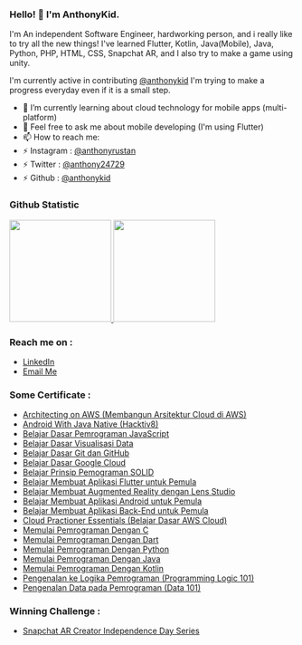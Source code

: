### Hello! 👋 I'm AnthonyKid.

I'm An independent Software Engineer, hardworking person, and i really like to try all the new things! I've learned Flutter, Kotlin, Java(Mobile), Java, Python, PHP, HTML, CSS, Snapchat AR, and I also try to make a game using unity.

I'm currently active in contributing <a href="https://github.com/anthonykid">@anthonykid</a> I'm trying to make a progress everyday even if it is a small step.

- 🌱 I’m currently learning about cloud technology for mobile apps (multi-platform)
- 💬 Feel free to ask me about mobile developing (I'm using Flutter)
- 📫 How to reach me:
- ⚡ Instagram : <a href="https://www.instagram.com/anthonyrustan/">@anthonyrustan</a>
- ⚡ Twitter   : <a href="https://twitter.com/anthony24729">@anthony24729</a>
- ⚡ Github    : <a href="https://github.com/anthonykid">@anthonykid</a>
 
### Github Statistic
<p align="left">
<a href="https://github.com/anthonykid">
  <img height="180em" src="https://github-readme-stats-eight-theta.vercel.app/api?username=anthonykid&show_icons=true&theme=algolia&include_all_commits=true&count_private=true"/>
  <img height="180em" src="https://github-readme-stats-eight-theta.vercel.app/api/top-langs/?username=anthonykid&layout=compact&langs_count=8&theme=algolia"/>
</a>
</p>

### Reach me on :
- <a href="https://www.linkedin.com/in/anthony-dicky-rustan/">LinkedIn</a>
- <a href="mailto:dickya630@gmail.com">Email Me</a>

### Some Certificate :
- <a href="https://www.dicoding.com/certificates/L4PQ31482PO1">Architecting on AWS (Membangun Arsitektur Cloud di AWS) </a>
- <a href="https://d2qv16rycic4zo.cloudfront.net/pdfs/signed-14844ac6-d588-4935-8a40-93c8d74243e7.pdf">Android With Java Native (Hacktiv8) </a>
- <a href="https://www.dicoding.com/certificates/JLX139NM6P72">Belajar Dasar Pemrograman JavaScript </a>
- <a href="https://www.dicoding.com/certificates/N9ZOE9QERXG5">Belajar Dasar Visualisasi Data </a>
- <a href="https://www.dicoding.com/certificates/MRZMKDWR3PYQ">Belajar Dasar Git dan GitHub </a>
- <a href="https://www.dicoding.com/certificates/53XEWG8ORXRN">Belajar Dasar Google Cloud </a>
- <a href="https://www.dicoding.com/certificates/N9ZOE55D8XG5">Belajar Prinsip Pemograman SOLID </a>
- <a href="https://www.dicoding.com/certificates/N9ZODWNQ8PG5">Belajar Membuat Aplikasi Flutter untuk Pemula </a>
- <a href="https://www.dicoding.com/certificates/6RPN8DV25Z2M">Belajar Membuat Augmented Reality dengan Lens Studio </a>
- <a href="https://www.dicoding.com/certificates/MEPJL2DJ6Z3V">Belajar Membuat Aplikasi Android untuk Pemula </a>
- <a href="https://www.dicoding.com/certificates/QLZ919W09P5D">Belajar Membuat Aplikasi Back-End untuk Pemula </a>
- <a href="https://www.dicoding.com/certificates/81P22829OPOY">Cloud Practioner Essentials (Belajar Dasar AWS Cloud) </a>
- <a href="https://www.dicoding.com/certificates/RVZK1WEVMPD5">Memulai Pemrograman Dengan C </a>
- <a href="https://www.dicoding.com/certificates/1OP8LYW98ZQK">Memulai Pemrograman Dengan Dart </a>
- <a href="https://www.dicoding.com/certificates/1OP8L488VZQK">Memulai Pemrograman Dengan Python </a>
- <a href="https://www.dicoding.com/certificates/QLZ9173WDP5D">Memulai Pemrograman Dengan Java </a>
- <a href="https://www.dicoding.com/certificates/GRX5KW5Q2Z0M">Memulai Pemrograman Dengan Kotlin </a>
- <a href="https://www.dicoding.com/certificates/MEPJLQ74JZ3V">Pengenalan ke Logika Pemrograman (Programming Logic 101)</a>
- <a href="https://www.dicoding.com/certificates/0LZ03RW3NZ65">Pengenalan Data pada Pemrograman (Data 101) </a>

### Winning Challenge :
- <a href="https://www.dicoding.com/users/anthonykid/challenges">Snapchat AR Creator Independence Day Series</a>
